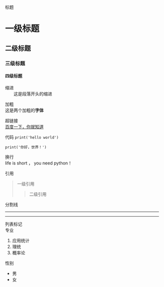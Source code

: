 标题<br>

# 一级标题
## 二级标题
### 三级标题
#### 四级标题

缩进<br>
&emsp;&emsp;这是段落开头的缩进<br>

加粗<br>
这是两个加粗的**字体**

超链接<br>
[百度一下，你就知道](http://www.baidu.com/)

代码
`print('hello world')`

    print('你好，世界！')

换行  
life is short ， you need python！  

引用  
>一级引用  
>>二级引用  

分割线  
***
---

列表标记  
专业  
1. 应用统计  
2. 理统  
3. 概率论  

性别  
* 男  
* 女  

